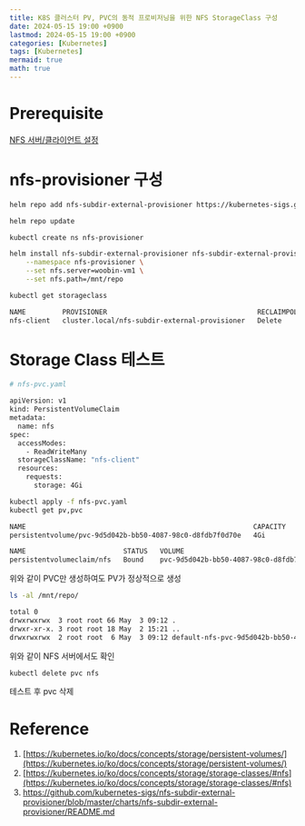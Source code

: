 ```yaml
---
title: K8S 클러스터 PV, PVC의 동적 프로비저닝을 위한 NFS StorageClass 구성
date: 2024-05-15 19:00 +0900
lastmod: 2024-05-15 19:00 +0900
categories: [Kubernetes]
tags: [Kubernetes]
mermaid: true
math: true
---
```


# Prerequisite

[NFS 서버/클라이언트 설정](https://woobni.github.io/posts/post240514/)

# nfs-provisioner 구성

```bash
helm repo add nfs-subdir-external-provisioner https://kubernetes-sigs.github.io/nfs-subdir-external-provisioner/

helm repo update
```

```bash
kubectl create ns nfs-provisioner

helm install nfs-subdir-external-provisioner nfs-subdir-external-provisioner/nfs-subdir-external-provisioner \
    --namespace nfs-provisioner \
    --set nfs.server=woobin-vm1 \
    --set nfs.path=/mnt/repo
```

```bash
kubectl get storageclass

NAME         PROVISIONER                                     RECLAIMPOLICY   VOLUMEBINDINGMODE   ALLOWVOLUMEEXPANSION   AGE
nfs-client   cluster.local/nfs-subdir-external-provisioner   Delete          Immediate           true                   42m
```

# Storage Class 테스트

```bash
# nfs-pvc.yaml

apiVersion: v1
kind: PersistentVolumeClaim
metadata:
  name: nfs
spec:
  accessModes:
    - ReadWriteMany
  storageClassName: "nfs-client"
  resources:
    requests:
      storage: 4Gi
```

```bash
kubectl apply -f nfs-pvc.yaml
kubectl get pv,pvc

NAME                                                        CAPACITY   ACCESS MODES   RECLAIM POLICY   STATUS   CLAIM         STORAGECLASS   REASON   AGE
persistentvolume/pvc-9d5d042b-bb50-4087-98c0-d8fdb7f0d70e   4Gi        RWX            Delete           Bound    default/nfs   nfs-client              62s

NAME                        STATUS   VOLUME                                     CAPACITY   ACCESS MODES   STORAGECLASS   AGE
persistentvolumeclaim/nfs   Bound    pvc-9d5d042b-bb50-4087-98c0-d8fdb7f0d70e   4Gi        RWX            nfs-client     63s
```

위와 같이 PVC만 생성하여도 PV가 정상적으로 생성

```bash
ls -al /mnt/repo/

total 0
drwxrwxrwx  3 root root 66 May  3 09:12 .
drwxr-xr-x. 3 root root 18 May  2 15:21 ..
drwxrwxrwx  2 root root  6 May  3 09:12 default-nfs-pvc-9d5d042b-bb50-4087-98c0-d8fdb7f0d70e
```

위와 같이 NFS 서버에서도 확인

```bash
kubectl delete pvc nfs
```

테스트 후 pvc 삭제

# Reference

1. [https://kubernetes.io/ko/docs/concepts/storage/persistent-volumes/](https://kubernetes.io/ko/docs/concepts/storage/persistent-volumes/)
2. [https://kubernetes.io/ko/docs/concepts/storage/storage-classes/#nfs](https://kubernetes.io/ko/docs/concepts/storage/storage-classes/#nfs)
3. https://github.com/kubernetes-sigs/nfs-subdir-external-provisioner/blob/master/charts/nfs-subdir-external-provisioner/README.md
